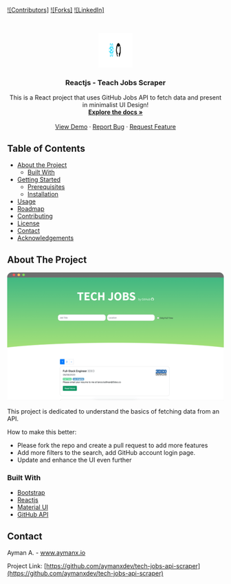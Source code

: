 
[![Contributors]][contributors-url]
[![Forks]][forks-url]
[![LinkedIn]][linkedin-url]



<!-- PROJECT LOGO -->
<br />
<p align="center">
  <a href="https://github.com/aymanxdev/tech-jobs-api-scraper">
    <img src="images/header.png" alt="header" width="80" height="80">
  </a>

  <h3 align="center">Reactjs - Teach Jobs Scraper </h3>

  <p align="center">
    This is a React project that uses GitHub Jobs API to fetch data and present in minimalist UI Design!
    <br />
    <a href="https://github.com/othneildrew/Best-README-Template"><strong>Explore the docs »</strong></a>
    <br />
    <br />
    <a href="https://github.com/othneildrew/Best-README-Template">View Demo</a>
    ·
    <a href="https://github.com/othneildrew/Best-README-Template/issues">Report Bug</a>
    ·
    <a href="https://github.com/othneildrew/Best-README-Template/issues">Request Feature</a>
  </p>
</p>



<!-- TABLE OF CONTENTS -->
## Table of Contents

* [About the Project](#about-the-project)
  * [Built With](#built-with)
* [Getting Started](#getting-started)
  * [Prerequisites](#prerequisites)
  * [Installation](#installation)
* [Usage](#usage)
* [Roadmap](#roadmap)
* [Contributing](#contributing)
* [License](#license)
* [Contact](#contact)
* [Acknowledgements](#acknowledgements)



<!-- ABOUT THE PROJECT -->
## About The Project

[![Product Name Screen Shot][product-screenshot]](https://example.com)

This project is dedicated to understand the basics of fetching data from an API.

How to make this better:
* Please fork the repo and create a pull request to add more features
* Add more filters to the search, add GitHub account login page. 
* Update and enhance the UI even further


### Built With

* [Bootstrap](https://react-bootstrap.github.io)
* [Reactjs](https://reactjs.org)
* [Material UI](https://material-ui.com)
* [GitHub API](https://jobs.github.com/api)


<!-- CONTACT -->
## Contact

Ayman A.  - www.aymanx.io

Project Link: [https://github.com/aymanxdev/tech-jobs-api-scraper](https://github.com/aymanxdev/tech-jobs-api-scraper)




<!-- MARKDOWN LINKS & IMAGES -->
[contributors-url]: https://github.com/aymanxdev/tech-jobs-api-scraper/graphs/contributors
[forks-url]: https://github.com/aymanxdev/tech-jobs-api-scraper/network/members
[linkedin-url]: https://www.linkedin.com/in/ayman-io/
[product-screenshot]: images/Github-jobs-api-reactjs-ui.png
